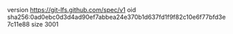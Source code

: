 version https://git-lfs.github.com/spec/v1
oid sha256:0ad0ebc0d3d4ad90ef7abbea24e370b1d637fd1f9f82c10e6f77bfd3e7c11e88
size 3001

